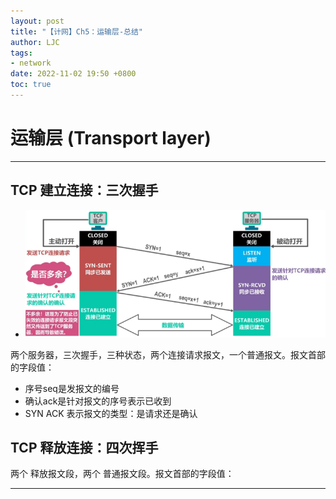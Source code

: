 ```yaml
---
layout: post
title: "【计网】Ch5：运输层-总结"
author: LJC
tags:
- network
date: 2022-11-02 19:50 +0800
toc: true
---
```


# 运输层 (Transport layer)

-------------------

## TCP 建立连接：三次握手

- ![tcpL11.png](/images/net/tcpL11.png "TCP两握手-4")

两个服务器，三次握手，三种状态，两个连接请求报文，一个普通报文。报文首部的字段值：
- 序号seq是发报文的编号
- 确认ack是针对报文的序号表示已收到
- SYN ACK 表示报文的类型：是请求还是确认

## TCP 释放连接：四次挥手

两个 释放报文段，两个 普通报文段。报文首部的字段值：


-----------------


